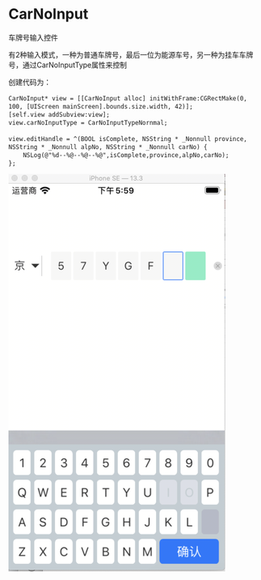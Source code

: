 # CarNoInput
车牌号输入控件

有2种输入模式，一种为普通车牌号，最后一位为能源车号，另一种为挂车车牌号，通过CarNoInputType属性来控制

创建代码为：
```
CarNoInput* view = [[CarNoInput alloc] initWithFrame:CGRectMake(0, 100, [UIScreen mainScreen].bounds.size.width, 42)];
[self.view addSubview:view];
view.carNoInputType = CarNoInputTypeNornmal;

view.editHandle = ^(BOOL isComplete, NSString * _Nonnull province, NSString * _Nonnull alpNo, NSString * _Nonnull carNo) {
    NSLog(@"%d--%@--%@--%@",isComplete,province,alpNo,carNo);
};
```

![](https://github.com/macjun/CarNoInput/blob/master/20200918175954245.png)
